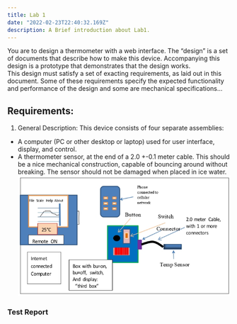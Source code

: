 ```yaml
---
title: Lab 1
date: "2022-02-23T22:40:32.169Z"
description: A Brief introduction about Lab1.
---
```


You are to design a thermometer with a web interface. The “design” is a set of documents that describe how to make this device. Accompanying this design is a prototype that demonstrates that the design works.  
This design must satisfy a set of exacting requirements, as laid out in this document. Some of these requirements specify the expected functionality and performance of the design and some are mechanical specifications...
## Requirements:

1.	General Description: This device consists of four separate assemblies:  
- A computer (PC or other desktop or laptop) used for user interface, display, and control. 
-	A thermometer sensor, at the end of a 2.0 +-0.1 meter cable. This should be a nice mechanical construction, capable of bouncing around without breaking. The sensor should not be damaged when placed in ice water. 
![Temp Measurement System](./temp_measure_system.jpg)


### Test Report





